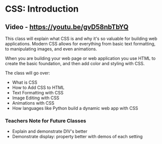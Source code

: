 # CSS: Introduction

## Video - https://youtu.be/gvD58nbTbYQ

This class will explain what CSS is and why it's so valuable for building web applications. Modern CSS allows for everything from basic text formatting, to manipulating images, and even animations.

When you are building your web page or web application you use HTML to create the basic foundation, and then add color and styling with CSS.

The class will go over:
- What is CSS
- How to Add CSS to HTML
- Text Formatting with CSS
- Image Editing with CSS
- Animations with CSS
- How languages like Python build a dynamic web app with CSS


### Teachers Note for Future Classes

- Explain and demonstrate DIV's better
- Demonstrate display: property better with demos of each setting
